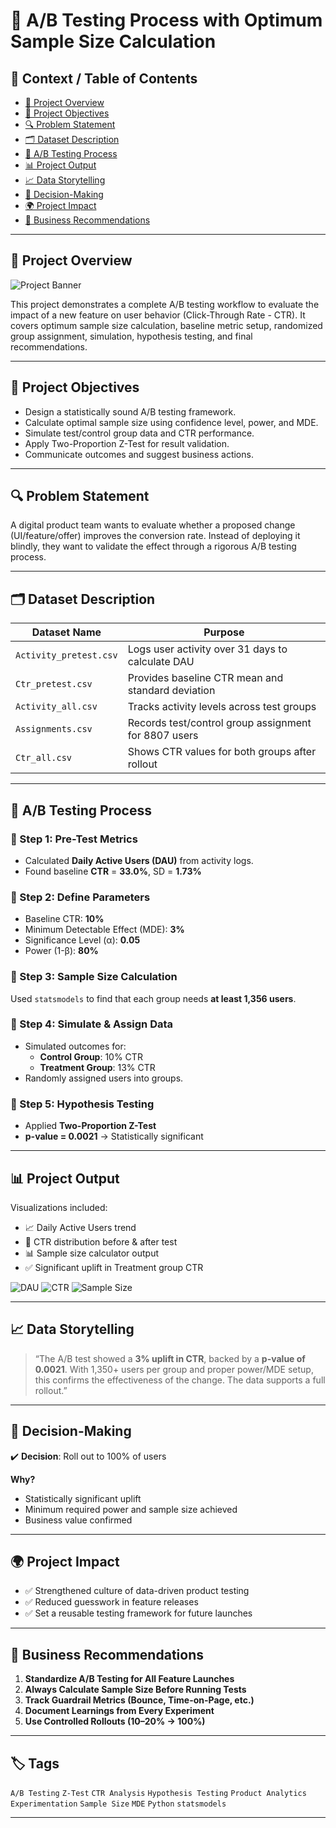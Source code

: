 # 🧪 A/B Testing Process with Optimum Sample Size Calculation

## 🧭 Context / Table of Contents
- [📌 Project Overview](#project-overview)
- [🎯 Project Objectives](#project-objectives)
- [🔍 Problem Statement](#problem-statement)
- [🗂️ Dataset Description](#dataset-description)
- [🧪 A/B Testing Process](#ab-testing-process)
- [📊 Project Output](#project-output)
- [📈 Data Storytelling](#data-storytelling)
- [🧠 Decision-Making](#decision-making)
- [🌍 Project Impact](#project-impact)
- [💼 Business Recommendations](#business-recommendations)

---

## 📌 Project Overview

![Project Banner](https://github.com/user-attachments/assets/24de73e6-517e-4293-bb34-bae0703a351f)

This project demonstrates a complete A/B testing workflow to evaluate the impact of a new feature on user behavior (Click-Through Rate - CTR). It covers optimum sample size calculation, baseline metric setup, randomized group assignment, simulation, hypothesis testing, and final recommendations.

---

## 🎯 Project Objectives

- Design a statistically sound A/B testing framework.
- Calculate optimal sample size using confidence level, power, and MDE.
- Simulate test/control group data and CTR performance.
- Apply Two-Proportion Z-Test for result validation.
- Communicate outcomes and suggest business actions.

---

## 🔍 Problem Statement

A digital product team wants to evaluate whether a proposed change (UI/feature/offer) improves the conversion rate. Instead of deploying it blindly, they want to validate the effect through a rigorous A/B testing process.

---

## 🗂️ Dataset Description

| Dataset Name        | Purpose |
|---------------------|---------|
| `Activity_pretest.csv` | Logs user activity over 31 days to calculate DAU |
| `Ctr_pretest.csv`      | Provides baseline CTR mean and standard deviation |
| `Activity_all.csv`     | Tracks activity levels across test groups |
| `Assignments.csv`      | Records test/control group assignment for 8807 users |
| `Ctr_all.csv`          | Shows CTR values for both groups after rollout |

---

## 🧪 A/B Testing Process

### 📍 Step 1: Pre-Test Metrics
- Calculated **Daily Active Users (DAU)** from activity logs.
- Found baseline **CTR** = **33.0%**, SD = **1.73%**

### 📍 Step 2: Define Parameters
- Baseline CTR: **10%**
- Minimum Detectable Effect (MDE): **3%**
- Significance Level (α): **0.05**
- Power (1-β): **80%**

### 📍 Step 3: Sample Size Calculation
Used `statsmodels` to find that each group needs **at least 1,356 users**.

### 📍 Step 4: Simulate & Assign Data
- Simulated outcomes for:
  - **Control Group**: 10% CTR
  - **Treatment Group**: 13% CTR
- Randomly assigned users into groups.

### 📍 Step 5: Hypothesis Testing
- Applied **Two-Proportion Z-Test**
- **p-value = 0.0021** → Statistically significant

---

## 📊 Project Output

Visualizations included:
- 📈 Daily Active Users trend  
- 🎯 CTR distribution before & after test  
- 📊 Sample size calculator output  
- ✅ Significant uplift in Treatment group CTR

![DAU](https://github.com/user-attachments/assets/08f5c67e-e86c-4834-96e3-92fd5f1c6d5a)
![CTR](https://github.com/user-attachments/assets/636970ce-a235-43f2-9adf-3ec544acc622)
![Sample Size](https://github.com/user-attachments/assets/79da2051-ec54-4306-8dad-093c74b2d890)

---

## 📈 Data Storytelling

> “The A/B test showed a **3% uplift in CTR**, backed by a **p-value of 0.0021**. With 1,350+ users per group and proper power/MDE setup, this confirms the effectiveness of the change. The data supports a full rollout.”

---

## 🧠 Decision-Making

✔️ **Decision**: Roll out to 100% of users

**Why?**
- Statistically significant uplift
- Minimum required power and sample size achieved
- Business value confirmed

---

## 🌍 Project Impact

- ✅ Strengthened culture of data-driven product testing
- ✅ Reduced guesswork in feature releases
- ✅ Set a reusable testing framework for future launches

---

## 💼 Business Recommendations

1. **Standardize A/B Testing for All Feature Launches**
2. **Always Calculate Sample Size Before Running Tests**
3. **Track Guardrail Metrics (Bounce, Time-on-Page, etc.)**
4. **Document Learnings from Every Experiment**
5. **Use Controlled Rollouts (10–20% → 100%)**

---

## 🏷️ Tags

`A/B Testing` `Z-Test` `CTR Analysis` `Hypothesis Testing` `Product Analytics` `Experimentation` `Sample Size` `MDE` `Python` `statsmodels`

---
